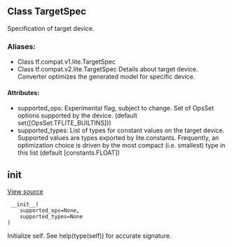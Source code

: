 ## Class TargetSpec
Specification of target device.
### Aliases:
- Class tf.compat.v1.lite.TargetSpec
- Class tf.compat.v2.lite.TargetSpec
Details about target device. Converter optimizes the generated model for specific device.
#### Attributes:
- supported_ops: Experimental flag, subject to change. Set of OpsSet options supported by the device. (default set([OpsSet.TFLITE_BUILTINS]))
- supported_types: List of types for constant values on the target device. Supported values are types exported by lite.constants. Frequently, an optimization choice is driven by the most compact (i.e. smallest) type in this list (default [constants.FLOAT])
## __init__
[View source](https://github.com/tensorflow/tensorflow/blob/r2.0/tensorflow/lite/python/lite.py#L149-L155)


```
 __init__(
    supported_ops=None,
    supported_types=None
)
```
Initialize self. See help(type(self)) for accurate signature.
